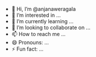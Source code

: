 - 👋 Hi, I’m @anjanaweragala
- 👀 I’m interested in ...
- 🌱 I’m currently learning ...
- 💞️ I’m looking to collaborate on ...
- 📫 How to reach me ...
- 😄 Pronouns: ...
- ⚡ Fun fact: ...

<!---
anjanaweragala/anjanaweragala is a ✨ special ✨ repository because its `README.md` (this file) appears on your GitHub profile.
You can click the Preview link to take a look at your changes.
--->
